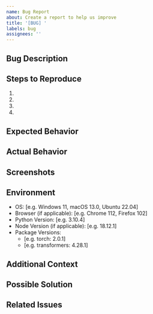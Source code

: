 ```yaml
---
name: Bug Report
about: Create a report to help us improve
title: '[BUG] '
labels: bug
assignees: ''
---
```


## Bug Description
<!-- A clear and concise description of what the bug is -->

## Steps to Reproduce
1. 
2. 
3. 
4. 

## Expected Behavior
<!-- A clear and concise description of what you expected to happen -->

## Actual Behavior
<!-- A clear and concise description of what actually happened -->

## Screenshots
<!-- If applicable, add screenshots to help explain your problem -->

## Environment
- OS: [e.g. Windows 11, macOS 13.0, Ubuntu 22.04]
- Browser (if applicable): [e.g. Chrome 112, Firefox 102]
- Python Version: [e.g. 3.10.4]
- Node Version (if applicable): [e.g. 18.12.1]
- Package Versions:
  - [e.g. torch: 2.0.1]
  - [e.g. transformers: 4.28.1]

## Additional Context
<!-- Add any other context about the problem here -->

## Possible Solution
<!-- If you have suggestions on how to fix the issue -->

## Related Issues
<!-- Link to any related issues using the format: #123, #456 --> 